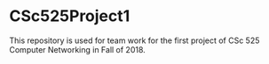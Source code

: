 # CSc525Project1
This repository is used for team work for the first project of CSc 525 Computer Networking in Fall of 2018. 
